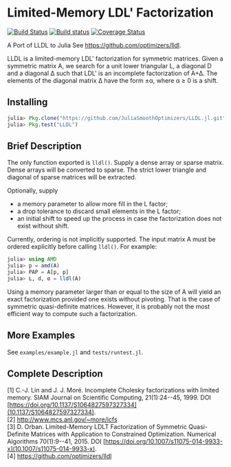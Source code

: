 # Limited-Memory LDL' Factorization

[![Build Status](https://travis-ci.org/JuliaSmoothOptimizers/LLDL.jl.svg?branch=master)](https://travis-ci.org/JuliaSmoothOptimizers/LLDL.jl)
[![Build status](https://ci.appveyor.com/api/projects/status/uayusnq2flht8m80/branch/master?svg=true)](https://ci.appveyor.com/project/dpo/lldl-jl/branch/master)
[![Coverage Status](https://coveralls.io/repos/github/JuliaSmoothOptimizers/LLDL.jl/badge.svg?branch=master)](https://coveralls.io/github/JuliaSmoothOptimizers/LLDL.jl?branch=master)

A Port of LLDL to Julia
See https://github.com/optimizers/lldl.

LLDL is a limited-memory LDL' factorization for symmetric matrices.
Given a symmetric matrix A, we search for a unit lower triangular L, a
diagonal D and a diagonal ∆ such that LDL' is an incomplete factorization
of A+∆. The elements of the diagonal matrix ∆ have the form ±α, where α ≥ 0
is a shift.

## Installing

```JULIA
julia> Pkg.clone("https://github.com/JuliaSmoothOptimizers/LLDL.jl.git")
julia> Pkg.test("LLDL")
```

## Brief Description

The only function exported is `lldl()`.
Supply a dense array or sparse matrix.
Dense arrays will be converted to sparse.
The strict lower triangle and diagonal of sparse matrices will be extracted.

Optionally, supply
* a memory parameter to allow more fill in the L factor;
* a drop tolerance to discard small elements in the L factor;
* an initial shift to speed up the process in case the factorization does
  not exist without shift.

Currently, ordering is not implicitly supported.
The input matrix A must be ordered explicitly before calling `lldl()`.
For example:
```julia
julia> using AMD
julia> p = amd(A)
julia> PAP = A[p, p]
julia> L, d, α = lldl(A)
```

Using a memory parameter larger than or equal to the size of A will yield an
exact factorization provided one exists without pivoting. That is the
case of symmetric quasi-definite matrices. However, it is probably not the
most efficient way to compute such a factorization.

## More Examples

See `examples/example.jl` and `tests/runtest.jl`.

## Complete Description

[1] C.-J. Lin and J. J. Moré. Incomplete Cholesky factorizations with limited
    memory. SIAM Journal on Scientific Computing, 21(1):24--45, 1999.
    DOI [https://doi.org/10.1137/S1064827597327334](10.1137/S1064827597327334).
<br>
[2] http://www.mcs.anl.gov/~more/icfs
<br>
[3] D. Orban. Limited-Memory LDLT Factorization of Symmetric Quasi-Definite
    Matrices with Application to Constrained Optimization. Numerical Algorithms
    70(1):9--41, 2015. DOI [https://doi.org/10.1007/s11075-014-9933-x](10.1007/s11075-014-9933-x).
<br>
[4] https://github.com/optimizers/lldl
